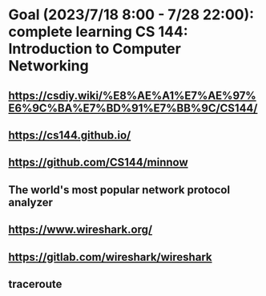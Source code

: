 # Goal (2023/7/18 8:00 - 7/28 22:00): complete learning CS 144: Introduction to Computer Networking
## https://csdiy.wiki/%E8%AE%A1%E7%AE%97%E6%9C%BA%E7%BD%91%E7%BB%9C/CS144/
## https://cs144.github.io/
## https://github.com/CS144/minnow
## The world's most popular network protocol analyzer
## https://www.wireshark.org/
## https://gitlab.com/wireshark/wireshark
## traceroute

